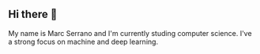 ## Hi there 👋

My name is Marc Serrano and I'm currently studing computer science. I've a strong focus on machine and deep learning.
